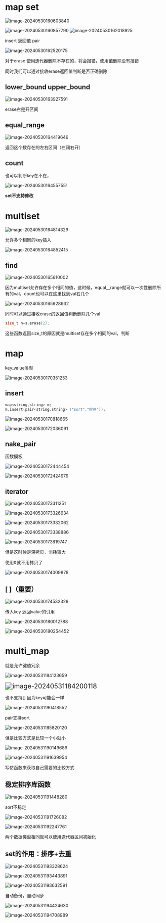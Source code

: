 # map set 

![image-20240530160603840](C:\Users\30780\AppData\Roaming\Typora\typora-user-images\image-20240530160603840.png)



![image-20240530160857790](C:\Users\30780\AppData\Roaming\Typora\typora-user-images\image-20240530160857790.png)	![image-20240530162018925](C:\Users\30780\AppData\Roaming\Typora\typora-user-images\image-20240530162018925.png)

insert 返回值 pair

![image-20240530162520175](C:\Users\30780\AppData\Roaming\Typora\typora-user-images\image-20240530162520175.png)

对于erase 使用迭代器删除不存在的，将会报错，使用值删除没有报错

同时我们可以通过接收erase返回值判断是否正确删除

## lower_bound upper_bound

![image-20240530163927591](C:\Users\30780\AppData\Roaming\Typora\typora-user-images\image-20240530163927591.png)

erase右是开区间

## equal_range

![image-20240530164419646](C:\Users\30780\AppData\Roaming\Typora\typora-user-images\image-20240530164419646.png)

返回这个数存在的左右区间（左闭右开）

## count

也可以判断key在不在，

![image-20240530164557551](C:\Users\30780\AppData\Roaming\Typora\typora-user-images\image-20240530164557551.png)

**set不支持修改**

# multiset

![image-20240530164814329](C:\Users\30780\AppData\Roaming\Typora\typora-user-images\image-20240530164814329.png)

允许多个相同的key插入

![image-20240530164852415](C:\Users\30780\AppData\Roaming\Typora\typora-user-images\image-20240530164852415.png)

## find

![image-20240530165610002](C:\Users\30780\AppData\Roaming\Typora\typora-user-images\image-20240530165610002.png)

因为multiset允许存在多个相同的值，这时候，equal__range就可以一次性删除所有的val，count也可以在这里找到val右几个

![image-20240530165928932](C:\Users\30780\AppData\Roaming\Typora\typora-user-images\image-20240530165928932.png)

同时可以通过接收erase的返回值判断删除几个val

```C++
size_t n=s.erase(2);
```

这些函数返回size_t的原因就是multiset存在多个相同的val，判断 

# map

key_value类型

![image-20240530170351253](C:\Users\30780\AppData\Roaming\Typora\typora-user-images\image-20240530170351253.png)

## insert

```c++
map<string,string> m;
m.insert(pair<string,string> ("sort","排序"));
```

![image-20240530170818665](C:\Users\30780\AppData\Roaming\Typora\typora-user-images\image-20240530170818665.png)

![image-20240530172036091](C:\Users\30780\AppData\Roaming\Typora\typora-user-images\image-20240530172036091.png)

## nake_pair

函数模板

![image-20240530172444454](C:\Users\30780\AppData\Roaming\Typora\typora-user-images\image-20240530172444454.png)

![image-20240530172424979](C:\Users\30780\AppData\Roaming\Typora\typora-user-images\image-20240530172424979.png)

 

## iterator

![image-20240530173311251](C:\Users\30780\AppData\Roaming\Typora\typora-user-images\image-20240530173311251.png)

![image-20240530173326634](C:\Users\30780\AppData\Roaming\Typora\typora-user-images\image-20240530173326634.png)

![image-20240530173332062](C:\Users\30780\AppData\Roaming\Typora\typora-user-images\image-20240530173332062.png)

![image-20240530173338886](C:\Users\30780\AppData\Roaming\Typora\typora-user-images\image-20240530173338886.png)

![image-20240530173819747](C:\Users\30780\AppData\Roaming\Typora\typora-user-images\image-20240530173819747.png)

但是这时候是深拷贝，消耗较大

使用&就不用拷贝了

![image-20240530174009878](C:\Users\30780\AppData\Roaming\Typora\typora-user-images\image-20240530174009878.png)

## [ ]（重要）

![image-20240530174532328](C:\Users\30780\AppData\Roaming\Typora\typora-user-images\image-20240530174532328.png)

传入key 返回value的引用

![image-20240530180012788](C:\Users\30780\AppData\Roaming\Typora\typora-user-images\image-20240530180012788.png)

![image-20240530180254452](C:\Users\30780\AppData\Roaming\Typora\typora-user-images\image-20240530180254452.png)

# multi_map

就是允许键值冗余

![image-20240531184123659](C:\Users\30780\AppData\Roaming\Typora\typora-user-images\image-20240531184123659.png)

<img src="C:\Users\30780\AppData\Roaming\Typora\typora-user-images\image-20240531184200118.png" alt="image-20240531184200118" style="zoom:150%;" />

也不支持[]  因为key可能会一样

![image-20240531190418552](C:\Users\30780\AppData\Roaming\Typora\typora-user-images\image-20240531190418552.png)

pair支持sort

![image-20240531185820120](C:\Users\30780\AppData\Roaming\Typora\typora-user-images\image-20240531185820120.png)

但是比较方式是比较一个小就小

![image-20240531190149689](C:\Users\30780\AppData\Roaming\Typora\typora-user-images\image-20240531190149689.png)

![image-20240531191639954](C:\Users\30780\AppData\Roaming\Typora\typora-user-images\image-20240531191639954.png)

写仿函数来获取自己需要的比较方式

##  稳定排序库函数

![image-20240531191448280](C:\Users\30780\AppData\Roaming\Typora\typora-user-images\image-20240531191448280.png)

sort不稳定

![image-20240531191726082](C:\Users\30780\AppData\Roaming\Typora\typora-user-images\image-20240531191726082.png)

![image-20240531192247761](C:\Users\30780\AppData\Roaming\Typora\typora-user-images\image-20240531192247761.png)

两个数据类型相同就可以使用迭代器区间初始化

## set的作用：排序+去重

![image-20240531193328624](C:\Users\30780\AppData\Roaming\Typora\typora-user-images\image-20240531193328624.png)

![image-20240531193443891](C:\Users\30780\AppData\Roaming\Typora\typora-user-images\image-20240531193443891.png)

![image-20240531193632591](C:\Users\30780\AppData\Roaming\Typora\typora-user-images\image-20240531193632591.png)

自动备份，自动同步

![image-20240531194424630](C:\Users\30780\AppData\Roaming\Typora\typora-user-images\image-20240531194424630.png)

![image-20240531194708989](C:\Users\30780\AppData\Roaming\Typora\typora-user-images\image-20240531194708989.png)

